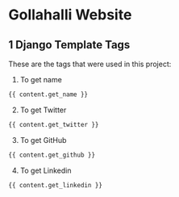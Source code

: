 # Gollahalli Website

## 1 Django Template Tags

These are the tags that were used in this project:

1. To get name

  ```python
  {{ content.get_name }}
  ```
2. To get Twitter

  ```python
  {{ content.get_twitter }}
  ```
3. To get GitHub

  ```python
  {{ content.get_github }}
  ```
4. To get Linkedin

  ```python
  {{ content.get_linkedin }}
  ```
